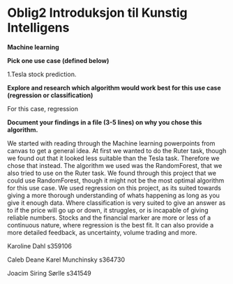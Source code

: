 # Oblig2 Introduksjon til Kunstig Intelligens

**Machine learning**

**Pick one use case (defined below)**

  1.Tesla stock prediction.
  
**Explore and research which algorithm would work best for this use case (regression or classification)**

  For this case, regression
  
**Document your findings in a file (3-5 lines) on why you chose this algorithm.**

  We started with reading through the Machine learning powerpoints from canvas to get a general idea. At first we wanted to do the Ruter task, though we found out that it looked less suitable than the Tesla task.     Therefore we chose that instead. The algorithm we used was the RandomForest, that we also tried to use on the Ruter task. We found through this project that we could use RandomForest, though it might not be the most optimal algorithm for this use case.
We used regression on this project, as its suited towards giving a more thorough understanding of whats happening as long as you give it enough data. Where classification is very suited to give an answer as to if the price will go up or down, it struggles, or is incapable of giving reliable numbers. Stocks and the financial marker are more or less of a continuous nature, where regression is the best fit. It can also provide a more detailed feedback, as uncertainty, volume trading and more.

Karoline Dahl s359106

Caleb Deane Karel Munchinsky s364730 

Joacim Siring Sørlle s341549
